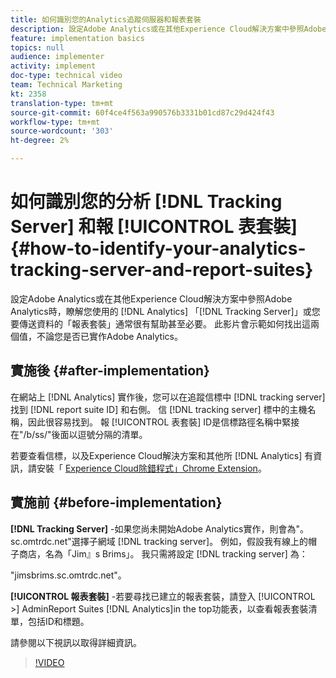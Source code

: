 ```yaml
---
title: 如何識別您的Analytics追蹤伺服器和報表套裝
description: 設定Adobe Analytics或在其他Experience Cloud解決方案中參照Adobe Analytics時，瞭解您使用的Analytics「追蹤伺服器」或您傳送資料的「報表套裝」通常很有幫助，甚至有必要。 此影片會示範如何找出這兩個值，不論您是否已實作Adobe Analytics。
feature: implementation basics
topics: null
audience: implementer
activity: implement
doc-type: technical video
team: Technical Marketing
kt: 2358
translation-type: tm+mt
source-git-commit: 60f4ce4f563a990576b3331b01cd87c29d424f43
workflow-type: tm+mt
source-wordcount: '303'
ht-degree: 2%

---
```



# 如何識別您的分析 [!DNL Tracking Server] 和報 [!UICONTROL 表套裝] {#how-to-identify-your-analytics-tracking-server-and-report-suites}

設定Adobe Analytics或在其他Experience Cloud解決方案中參照Adobe Analytics時，瞭解您使用的 [!DNL Analytics] 「[!DNL Tracking Server]」或您要傳送資料的「報表套裝」通常很有幫助甚至必要。 此影片會示範如何找出這兩個值，不論您是否已實作Adobe Analytics。

## 實施後 {#after-implementation}

在網站上 [!DNL Analytics] 實作後，您可以在追蹤信標中 [!DNL tracking server] 找到 [!DNL report suite ID] 和右側。 信 [!DNL tracking server] 標中的主機名稱，因此很容易找到。 報 [!UICONTROL 表套裝] ID是信標路徑名稱中緊接在&quot;/b/ss/&quot;後面以逗號分隔的清單。

若要查看信標，以及Experience Cloud解決方案和其他所 [!DNL Analytics] 有資訊，請安裝「 [Experience Cloud除錯程式」Chrome Extension](https://chrome.google.com/webstore/detail/adobe-experience-cloud-de/ocdmogmohccmeicdhlhhgepeaijenapj?hl=tw)。

## 實施前 {#before-implementation}

**[!DNL Tracking Server]** -如果您尚未開始Adobe Analytics實作，則會為&quot;。sc.omtrdc.net&quot;選擇子網域 [!DNL tracking server]。 例如，假設我有線上的帽子商店，名為「Jim』s Brims」。 我只需將設定 [!DNL tracking server] 為：

&quot;jimsbrims.sc.omtrdc.net&quot;。

**[!UICONTROL 報表套裝]** -若要尋找已建立的報表套裝，請登入 [!UICONTROL >] AdminReport Suites [!DNL Analytics]in the top功能表，以查看報表套裝清單，包括ID和標題。

請參閱以下視訊以取得詳細資訊。

>[!VIDEO](https://video.tv.adobe.com/v/26061/?quality=12)
